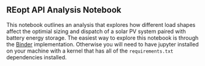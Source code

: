 ## REopt API Analysis Notebook

This notebook outlines an analysis that explores how different load shapes
affect the optimial sizing and dispatch of a solar PV system paired with battery
energy storage. The easiest way to explore this notebook is through the
[Binder](https://mybinder.org/v2/gh/NREL/REopt-API-Analysis/class_updates?filepath=notebook%2FREopt_Lite_API_Demo.ipynb)
implementation. Otherwise you will need to have jupyter installed on your
machine with a kernel that has all of the `requirements.txt` dependencies
installed.
